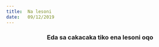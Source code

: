 ```yaml
---
title:  Na lesoni
date:   09/12/2019
---
```


### <center>Eda sa cakacaka tiko ena lesoni oqo</center>